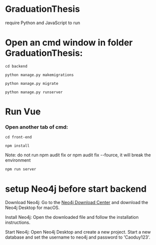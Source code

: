 # GraduationThesis
require Python and JavaScript to run

# Open an cmd window in folder GraduationThesis:
`````
cd backend
`````
````
python manage.py makemigrations
`````
`````
python manage.py migrate
`````
`````
python manage.py runserver
`````

# Run Vue
### Open another tab of cmd:
`````
cd front-end
`````

`````
npm install
`````
Note: do not run npm audit fix or npm audit fix --fource, it will break the environment
`````
npm run server
`````


# setup Neo4j before start backend
Download Neo4j: Go to the [Neo4j Download Center](https://neo4j.com/deployment-center/) and download the Neo4j Desktop for macOS.

Install Neo4j: Open the downloaded file and follow the installation instructions.

Start Neo4j: Open Neo4j Desktop and create a new project. Start a new database and set the username to neo4j and password to 'Caoduy123'.